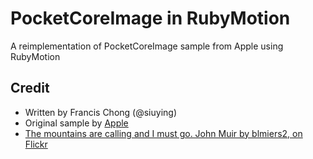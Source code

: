 # PocketCoreImage in RubyMotion

A reimplementation of PocketCoreImage sample from Apple using RubyMotion

## Credit

- Written by Francis Chong (@siuying)
- Original sample by [Apple](https://developer.apple.com/library/ios/#samplecode/PocketCoreImage/Introduction/Intro.html#//apple_ref/doc/uid/DTS40011220)
- [The mountains are calling and I must go. John Muir by blmiers2, on Flickr](http://www.flickr.com/photos/blmiers2/6153938935)